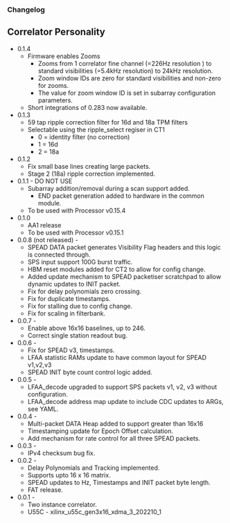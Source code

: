 ### Changelog
## Correlator Personality
* 0.1.4
    * Firmware enables Zooms
        * Zooms from 1 correlator fine channel (=226Hz resolution ) to standard visibilities (=5.4kHz resolution) to 24kHz resolution.
        * Zoom window IDs are zero for standard visibilities and non-zero for zooms.
        * The value for zoom window ID is set in subarray configuration parameters.
    * Short integrations of 0.283 now available.
* 0.1.3
    * 59 tap ripple correction filter for 16d and 18a TPM filters
    * Selectable using the ripple_select regiser in CT1
        * 0 = identity filter (no correction)
        * 1 = 16d
        * 2 = 18a
* 0.1.2
    * Fix small base lines creating large packets.
    * Stage 2 (18a) ripple correction implemented.
* 0.1.1 - DO NOT USE
    * Subarray addition/removal during a scan support added.
        * END packet generation added to hardware in the common module.
    * To be used with Processor v0.15.4
* 0.1.0
    * AA1 release
    * To be used with Processor v0.15.1
* 0.0.8 (not released) - 
    * SPEAD DATA packet generates Visibility Flag headers and this logic is connected through.
    * SPS input support 100G burst traffic.
    * HBM reset modules added for CT2 to allow for config change.
    * Added update mechanism to SPEAD packetiser scratchpad to allow dynamic updates to INIT packet.
    * Fix for delay polynomials zero crossing.
    * Fix for duplicate timestamps.
    * Fix for stalling due to config change.
    * Fix for scaling in filterbank.
* 0.0.7 - 
    * Enable above 16x16 baselines, up to 246.
    * Correct single station readout bug.
* 0.0.6 - 
    * Fix for SPEAD v3, timestamps.
    * LFAA statistic RAMs update to have common layout for SPEAD v1,v2,v3
    * SPEAD INIT byte count control logic added.
* 0.0.5 - 
    * LFAA_decode upgraded to support SPS packets v1, v2, v3 without configuration.
    * LFAA_decode address map update to include CDC updates to ARGs, see YAML.
* 0.0.4 - 
    * Multi-packet DATA Heap added to support greater than 16x16
    * Timestamping update for Epoch Offset calculation.
    * Add mechanism for rate control for all three SPEAD packets.
* 0.0.3 - 
    * IPv4 checksum bug fix.
* 0.0.2 - 
    * Delay Polynomials and Tracking implemented.
    * Supports upto 16 x 16 matrix.
    * SPEAD updates to Hz, Timestamps and INIT packet byte length.
    * FAT release.
* 0.0.1 - 
    * Two instance correlator.
    * U55C  - xilinx_u55c_gen3x16_xdma_3_202210_1
